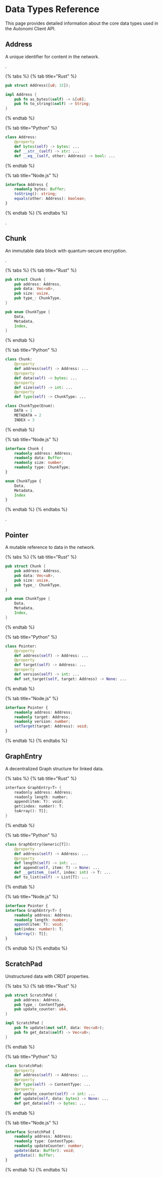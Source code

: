 # Data Types Reference

This page provides detailed information about the core data types used in the Autonomi Client API.

## Address

A unique identifier for content in the network.

.

{% tabs %}
{% tab title="Rust" %}
```rust
pub struct Address([u8; 32]);

impl Address {
    pub fn as_bytes(&self) -> &[u8];
    pub fn to_string(&self) -> String;
}
```
{% endtab %}

{% tab title="Python" %}
```python
class Address:
    @property
    def bytes(self) -> bytes: ...
    def __str__(self) -> str: ...
    def __eq__(self, other: Address) -> bool: ...
```
{% endtab %}

{% tab title="Node.js" %}
```typescript
interface Address {
    readonly bytes: Buffer;
    toString(): string;
    equals(other: Address): boolean;
}
```
{% endtab %}
{% endtabs %}

.

## Chunk

An immutable data block with quantum-secure encryption.

.

{% tabs %}
{% tab title="Rust" %}
```rust
pub struct Chunk {
    pub address: Address,
    pub data: Vec<u8>,
    pub size: usize,
    pub type_: ChunkType,
}

pub enum ChunkType {
    Data,
    Metadata,
    Index,
}
```
{% endtab %}

{% tab title="Python" %}
```python
class Chunk:
    @property
    def address(self) -> Address: ...
    @property
    def data(self) -> bytes: ...
    @property
    def size(self) -> int: ...
    @property
    def type(self) -> ChunkType: ...

class ChunkType(Enum):
    DATA = 1
    METADATA = 2
    INDEX = 3
```
{% endtab %}

{% tab title="Node.js" %}
```typescript
interface Chunk {
    readonly address: Address;
    readonly data: Buffer;
    readonly size: number;
    readonly type: ChunkType;
}

enum ChunkType {
    Data,
    Metadata,
    Index
}
```
{% endtab %}
{% endtabs %}

.

## Pointer

A mutable reference to data in the network.

{% tabs %}
{% tab title="Rust" %}
```rust
pub struct Chunk {
    pub address: Address,
    pub data: Vec<u8>,
    pub size: usize,
    pub type_: ChunkType,
}

pub enum ChunkType {
    Data,
    Metadata,
    Index,
}
```
{% endtab %}

{% tab title="Python" %}
```python
class Pointer:
    @property
    def address(self) -> Address: ...
    @property
    def target(self) -> Address: ...
    @property
    def version(self) -> int: ...
    def set_target(self, target: Address) -> None: ...
```
{% endtab %}

{% tab title="Node.js" %}
```typescript
interface Pointer {
    readonly address: Address;
    readonly target: Address;
    readonly version: number;
    setTarget(target: Address): void;
}
```
{% endtab %}
{% endtabs %}

## GraphEntry

A decentralized Graph structure for linked data.

{% tabs %}
{% tab title="Rust" %}
```rust
interface GraphEntry<T> {
    readonly address: Address;
    readonly length: number;
    append(item: T): void;
    get(index: number): T;
    toArray(): T[];
}
```
{% endtab %}

{% tab title="Python" %}
```python
class GraphEntry(Generic[T]):
    @property
    def address(self) -> Address: ...
    @property
    def length(self) -> int: ...
    def append(self, item: T) -> None: ...
    def __getitem__(self, index: int) -> T: ...
    def to_list(self) -> List[T]: ...
```
{% endtab %}

{% tab title="Node.js" %}
```typescript
interface Pointer {
interface GraphEntry<T> {
    readonly address: Address;
    readonly length: number;
    append(item: T): void;
    get(index: number): T;
    toArray(): T[];
}
```
{% endtab %}
{% endtabs %}

## ScratchPad

Unstructured data with CRDT properties.

{% tabs %}
{% tab title="Rust" %}
```rust
pub struct ScratchPad {
    pub address: Address,
    pub type_: ContentType,
    pub update_counter: u64,
}

impl ScratchPad {
    pub fn update(&mut self, data: Vec<u8>);
    pub fn get_data(&self) -> Vec<u8>;
}
```
{% endtab %}

{% tab title="Python" %}
```python
class ScratchPad:
    @property
    def address(self) -> Address: ...
    @property
    def type(self) -> ContentType: ...
    @property
    def update_counter(self) -> int: ...
    def update(self, data: bytes) -> None: ...
    def get_data(self) -> bytes: ...
```
{% endtab %}

{% tab title="Node.js" %}
```typescript
interface ScratchPad {
    readonly address: Address;
    readonly type: ContentType;
    readonly updateCounter: number;
    update(data: Buffer): void;
    getData(): Buffer;
}
```
{% endtab %}
{% endtabs %}
